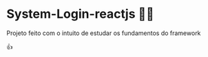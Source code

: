 # System-Login-reactjs :man_technologist:


Projeto feito com o intuito de estudar os fundamentos do framework

:thumbsup:

